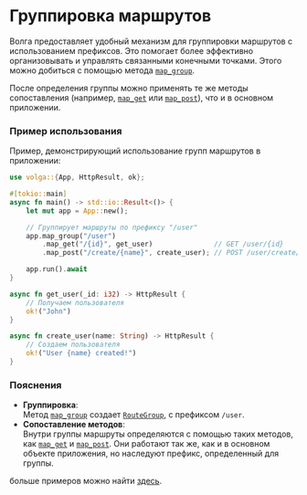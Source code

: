 # Группировка маршрутов

Волга предоставляет удобный механизм для группировки маршрутов с использованием префиксов. Это помогает более эффективно организовывать и управлять связанными конечными точками. Этого можно добиться с помощью метода [`map_group`](https://docs.rs/volga/latest/volga/app/struct.App.html#method.map_group). 

После определения группы можно применять те же методы сопоставления (например, [`map_get`](https://docs.rs/volga/latest/volga/app/router/struct.RouteGroup.html#method.map_get) или [`map_post`](https://docs.rs/volga/latest/volga/app/router/struct.RouteGroup.html#method.map_post)), что и в основном приложении.

### Пример использования

Пример, демонстрирующий использование групп маршрутов в приложении:

```rust
use volga::{App, HttpResult, ok};

#[tokio::main]
async fn main() -> std::io::Result<()> {
    let mut app = App::new();

    // Группирует маршруты по префиксу "/user"
    app.map_group("/user")
        .map_get("/{id}", get_user)               // GET /user/{id}
        .map_post("/create/{name}", create_user); // POST /user/create/{name}

    app.run().await
}

async fn get_user(_id: i32) -> HttpResult {
    // Получаем пользователя
    ok!("John")
}

async fn create_user(name: String) -> HttpResult {
    // Создаем пользователя
    ok!("User {name} created!")
}
```

### Пояснения

- **Группировка**:  
  Метод [`map_group`](https://docs.rs/volga/latest/volga/app/struct.App.html#method.map_group) создает [`RouteGroup`](https://docs.rs/volga/latest/volga/app/router/struct.RouteGroup.html), с префиксом `/user`.  
- **Сопоставление методов**:  
  Внутри группы маршруты определяются с помощью таких методов, как [`map_get`](https://docs.rs/volga/latest/volga/app/router/struct.RouteGroup.html#method.map_get) и [`map_post`](https://docs.rs/volga/latest/volga/app/router/struct.RouteGroup.html#method.map_post). Они работают так же, как и в основном объекте приложения, но наследуют префикс, определенный для группы.

больше примеров можно найти [здесь](https://github.com/RomanEmreis/volga/blob/main/examples/route_groups.rs).
